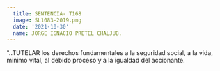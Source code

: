 ```yaml
---
  title: SENTENCIA- T168
  image: SL1083-2019.png
  date: '2021-10-30' 
  name: JORGE IGNACIO PRETEL CHALJUB. 
---
```

 "..TUTELAR los derechos fundamentales a la seguridad social, a la vida, minimo vital, al debido proceso y a la igualdad del accionante.